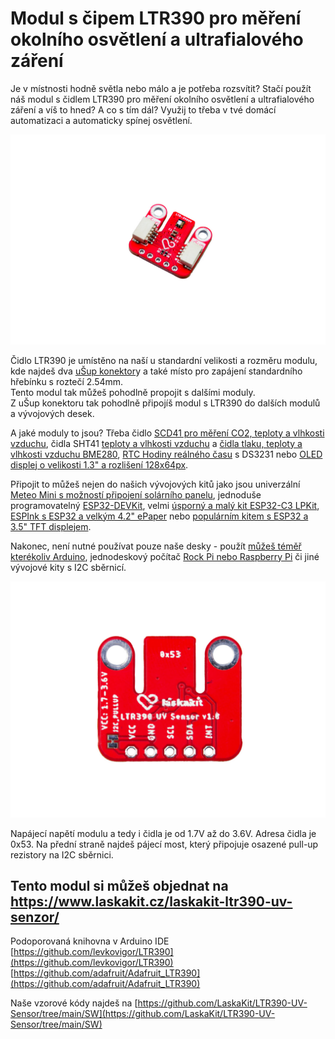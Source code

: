 # Modul s čipem LTR390 pro měření okolního osvětlení a ultrafialového záření

Je v místnosti hodně světla nebo málo a je potřeba rozsvítit? Stačí použít náš modul s čidlem LTR390 pro měření okolního osvětlení a ultrafialového záření a víš to hned? A co s tím dál? Využij to třeba v tvé domácí automatizaci a automaticky spínej osvětlení.

![Osazený modul](https://github.com/LaskaKit/LTR390-UV-Sensor/blob/main/img/4.jpg)

Čidlo LTR390 je umístěno na naší u standardní velikosti a rozměru modulu, kde najdeš dva [uŠup konektor](https://blog.laskakit.cz/predstavujeme-univerzalni-konektor-pro-propojeni-modulu-a-cidel-%CE%BCsup/)y a také místo pro zapájení standardního hřebínku s roztečí 2.54mm. </br>
Tento modul tak můžeš pohodlně propojit s dalšími moduly.</br>
Z uŠup konektoru tak pohodlně připojíš modul s LTR390 do dalších modulů a vývojových desek. </br>

A jaké moduly to jsou? Třeba čidlo [SCD41 pro měření CO2, teploty a vlhkosti vzduchu](https://www.laskakit.cz/laskakit-scd41-senzor-co2--teploty-a-vlhkosti-vzduchu/), čidla SHT41 [teploty a vlhkosti vzduchu](https://www.laskakit.cz/laskakit-sht40-senzor-teploty-a-vlhkosti-vzduchu/) a [čidla tlaku, teploty a vlhkosti vzduchu BME280](https://www.laskakit.cz/arduino-senzor-tlaku--teploty-a-vlhkosti-bme280/), [RTC Hodiny reálného času](https://www.laskakit.cz/laskakit-ds3231-orig--rtc-hodiny-realneho-casu/) s DS3231 nebo [OLED displej o velikosti 1.3" a rozlišení 128x64px](https://www.laskakit.cz/laskakit-oled-displej-128x64-1-3--i2c/?variantId=11903).

Připojit to můžeš nejen do našich vývojových kitů jako jsou univerzální [Meteo Mini s možností připojení solárního panelu](https://www.laskakit.cz/laskakit-meteo-mini/?variantId=10473), jednoduše programovatelný [ESP32-DEVKit](https://www.laskakit.cz/laskakit-esp32-devkit/?variantId=11481), velmi [úsporný a malý kit ESP32-C3 LPKit](https://www.laskakit.cz/laskkit-esp-12-board/?variantId=10482), [ESPInk s ESP32 a velkým 4.2" ePaper](https://www.laskakit.cz/laskakit-espink-42-esp32-e-paper-pcb-antenna/?variantId=11400) nebo [populárním kitem s ESP32 a 3.5" TFT displejem](https://www.laskakit.cz/laskakit-espd-35-esp32-3-5-tft-ili9488-touch/?variantId=12158). 

Nakonec, není nutné používat pouze naše desky - použít [můžeš téměř kterékoliv Arduino](https://www.laskakit.cz/arduino-2/), jednodeskový počítač [Rock Pi nebo Raspberry Pi](https://www.laskakit.cz/mini-pc/) či jiné vývojové kity s I2C sběrnicí.

![Zadní strana osazeného modulu](https://github.com/LaskaKit/LTR390-UV-Sensor/blob/main/img/02027.jpg)

Napájecí napětí modulu a tedy i čidla je od 1.7V až do 3.6V. Adresa čidla je 0x53.
Na přední straně najdeš pájecí most, který připojuje osazené pull-up rezistory na I2C sběrnici. 

## Tento modul si můžeš objednat na https://www.laskakit.cz/laskakit-ltr390-uv-senzor/

Podoporovaná knihovna v Arduino IDE
[https://github.com/levkovigor/LTR390](https://github.com/levkovigor/LTR390)
[https://github.com/adafruit/Adafruit_LTR390](https://github.com/adafruit/Adafruit_LTR390)

Naše vzorové kódy najdeš na [https://github.com/LaskaKit/LTR390-UV-Sensor/tree/main/SW](https://github.com/LaskaKit/LTR390-UV-Sensor/tree/main/SW)
